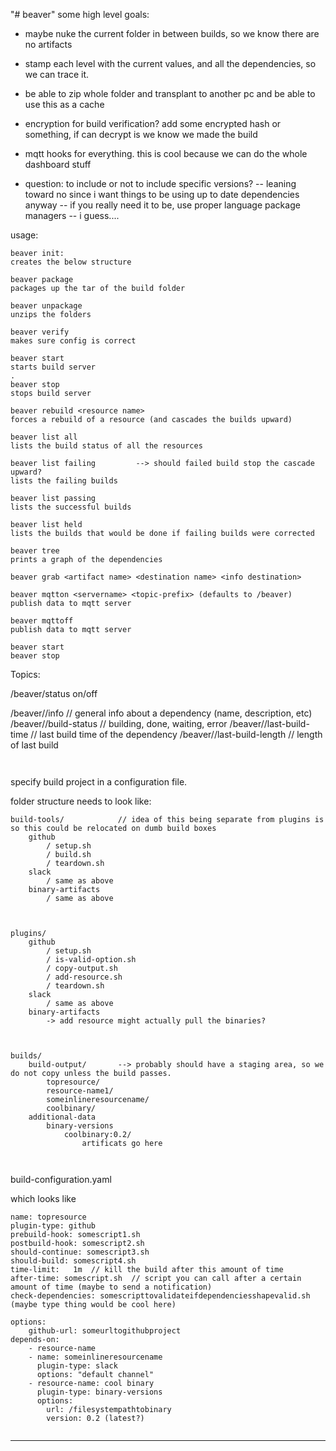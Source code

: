 "# beaver" 
  some high level goals:
 - maybe nuke the current folder in between builds, so we know there are no artifacts
 - stamp each level with the current values, and all the dependencies, so we can trace it. 
 - be able to zip whole folder and transplant to another pc and be able to use this as a cache
 - encryption for build verification? add some encrypted hash or something, if can decrypt is we know we made the build
 - mqtt hooks for everything.  this is cool because we can do the whole dashboard stuff
 
 - question: to include or not to include specific versions?
	-- leaning toward no since i want things to be using up to date dependencies anyway
	-- if you really need it to be, use  proper language  package managers
	-- i  guess....
 
usage:
~~~~
beaver init:
creates the below structure

beaver package 
packages up the tar of the build folder

beaver unpackage 
unzips the folders

beaver verify 
makes sure config is correct

beaver start 
starts build server
.
beaver stop
stops build server

beaver rebuild <resource name>
forces a rebuild of a resource (and cascades the builds upward)

beaver list all
lists the build status of all the resources

beaver list failing			--> should failed build stop the cascade upward? 
lists the failing builds 

beaver list passing
lists the successful builds

beaver list held 
lists the builds that would be done if failing builds were corrected

beaver tree 
prints a graph of the dependencies

beaver grab <artifact name> <destination name> <info destination>

beaver mqtton <servername> <topic-prefix> (defaults to /beaver)
publish data to mqtt server

beaver mqttoff
publish data to mqtt server

beaver start 
beaver stop

~~~~
Topics:

/beaver/status 
	on/off
	
/beaver/<dependency-name>/info    				  // general info about a dependency (name, description, etc)	
/beaver/<dependency-name>/build-status	          // building, done, waiting, error
/beaver/<dependency-name>/last-build-time         // last build time of  the dependency
/beaver/<dependency-name>/last-build-length       // length of last build
~~~~


~~~~

specify build project in a configuration file. 

folder structure needs to look like:

~~~~
build-tools/			// idea of this being separate from plugins is so this could be relocated on dumb build boxes
	github
		/ setup.sh
		/ build.sh 
		/ teardown.sh
	slack 
		/ same as above
	binary-artifacts
		/ same as above
		
		

plugins/
	github
		/ setup.sh
		/ is-valid-option.sh	
	    / copy-output.sh  
		/ add-resource.sh
		/ teardown.sh
	slack 
		/ same as above
	binary-artifacts
		-> add resource might actually pull the binaries?
	
		
			
builds/
	build-output/		--> probably should have a staging area, so we do not copy unless the build passes.
		topresource/
		resource-name1/
		someinlineresourcename/  
		coolbinary/
	additional-data
		binary-versions
			coolbinary:0.2/
				artificats go here
		
		
~~~~	

build-configuration.yaml

which looks like
~~~~
name: topresource
plugin-type: github
prebuild-hook: somescript1.sh
postbuild-hook: somescript2.sh
should-continue: somescript3.sh
should-build: somescript4.sh
time-limit:   1m  // kill the build after this amount of time
after-time: somescript.sh  // script you can call after a certain amount of time (maybe to send a notification)
check-dependencies: somescripttovalidateifdependenciesshapevalid.sh (maybe type thing would be cool here)

options: 
	github-url: someurltogithubproject	
depends-on:	
	- resource-name
	- name: someinlineresourcename
	  plugin-type: slack
	  options: "default channel"
	- resource-name: cool binary
	  plugin-type: binary-versions
	  options:
		url: /filesystempathtobinary
		version: 0.2 (latest?)
	  

~~~~

---